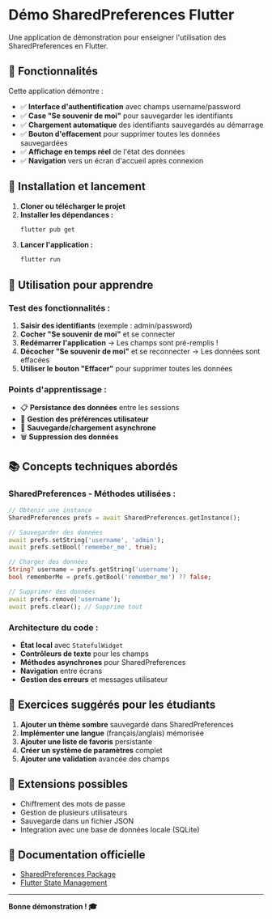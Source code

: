 # Démo SharedPreferences Flutter

Une application de démonstration pour enseigner l'utilisation des SharedPreferences en Flutter.

## 📱 Fonctionnalités

Cette application démontre :

- ✅ **Interface d'authentification** avec champs username/password
- ✅ **Case "Se souvenir de moi"** pour sauvegarder les identifiants
- ✅ **Chargement automatique** des identifiants sauvegardés au démarrage
- ✅ **Bouton d'effacement** pour supprimer toutes les données sauvegardées
- ✅ **Affichage en temps réel** de l'état des données
- ✅ **Navigation** vers un écran d'accueil après connexion

## 🚀 Installation et lancement

1. **Cloner ou télécharger le projet**
2. **Installer les dépendances :**
   ```bash
   flutter pub get
   ```
3. **Lancer l'application :**
   ```bash
   flutter run
   ```

## 🔧 Utilisation pour apprendre

### Test des fonctionnalités :

1. **Saisir des identifiants** (exemple : admin/password)
2. **Cocher "Se souvenir de moi"** et se connecter
3. **Redémarrer l'application** → Les champs sont pré-remplis !
4. **Décocher "Se souvenir de moi"** et se reconnecter → Les données sont effacées
5. **Utiliser le bouton "Effacer"** pour supprimer toutes les données

### Points d'apprentissage :

- 📋 **Persistance des données** entre les sessions
- 🔐 **Gestion des préférences utilisateur**
- 💾 **Sauvegarde/chargement asynchrone**
- 🗑️ **Suppression des données**

## 📚 Concepts techniques abordés

### SharedPreferences - Méthodes utilisées :

```dart
// Obtenir une instance
SharedPreferences prefs = await SharedPreferences.getInstance();

// Sauvegarder des données
await prefs.setString('username', 'admin');
await prefs.setBool('remember_me', true);

// Charger des données
String? username = prefs.getString('username');
bool rememberMe = prefs.getBool('remember_me') ?? false;

// Supprimer des données
await prefs.remove('username');
await prefs.clear(); // Supprime tout
```

### Architecture du code :

- **État local** avec `StatefulWidget`
- **Contrôleurs de texte** pour les champs
- **Méthodes asynchrones** pour SharedPreferences
- **Navigation** entre écrans
- **Gestion des erreurs** et messages utilisateur

## 📝 Exercices suggérés pour les étudiants

1. **Ajouter un thème sombre** sauvegardé dans SharedPreferences
2. **Implémenter une langue** (français/anglais) mémorisée
3. **Ajouter une liste de favoris** persistante
4. **Créer un système de paramètres** complet
5. **Ajouter une validation** avancée des champs

## 🎯 Extensions possibles

- Chiffrement des mots de passe
- Gestion de plusieurs utilisateurs
- Sauvegarde dans un fichier JSON
- Integration avec une base de données locale (SQLite)

## 📖 Documentation officielle

- [SharedPreferences Package](https://pub.dev/packages/shared_preferences)
- [Flutter State Management](https://flutter.dev/docs/development/data-and-backend/state-mgmt)

---

**Bonne démonstration ! 🎓**
